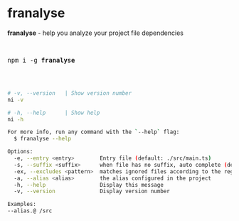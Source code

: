 # franalyse

**franalyse** - help you analyze your project file dependencies

<br>

<pre>
npm i -g <b>franalyse</b>
</pre>

<br>

``` bash

# -v, --version   | Show version number
ni -v

# -h, --help      | Show help
ni -h

For more info, run any command with the `--help` flag:
  $ franalyse --help

Options:
  -e, --entry <entry>        Entry file (default: ./src/main.ts)
  -s, --suffix <suffix>      when file has no suffix, auto complete (default: .ts)
  -ex, --excludes <pattern>  matches ignored files according to the regex (default: )
  -a, --alias <alias>        the alias configured in the project 
  -h, --help                 Display this message 
  -v, --version              Display version number 

Examples:
--alias.@ /src
```